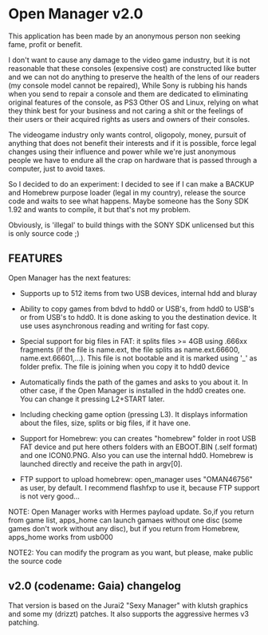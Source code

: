 Open Manager v2.0
=================

This application has been made by an anonymous person non seeking fame, profit or benefit.

I don't want to cause any damage to the video game industry, but it is not reasonable that these consoles (expensive cost) are constructed like butter and we can not do anything to preserve the health of the lens of our readers (my console model cannot be repaired), While Sony is rubbing his hands when you send to repair a console and them are dedicated to eliminating original features of the console, as PS3 Other OS and Linux, relying on what they think best for your business and not caring a shit or the feelings of their users or their acquired rights as users and owners of their consoles.

 The videogame industry only wants control, oligopoly, money, pursuit of anything that does not benefit their interests and if it is possible, force legal changes using their influence and power while we're just anonymous people we have to endure all the crap on hardware that is passed through a computer, just to avoid taxes.

So I decided to do an experiment: I decided to see if I can make a BACKUP and Homebrew purpose loader (legal in my country), release the source code and waits to see what happens. Maybe someone has the Sony SDK 1.92 and wants to compile, it but that's not my problem.

Obviously, is 'illegal' to build things with the SONY SDK unlicensed but this is only source code ;)

FEATURES
--------

Open Manager has the next features:

- Supports up to 512 items from two USB devices, internal hdd and bluray

- Ability to copy games from bdvd to hdd0 or USB's, from hdd0 to USB's or from USB's to hdd0. It is done asking to you the destination device. It use uses asynchronous reading and writing for fast copy.

- Special support for big files in FAT: it splits files >= 4GB using .666xx fragments \(if the file is name.ext, the file splits as name.ext.66600, name.ext.66601,...\). This file is not bootable and it is marked using '\_' as folder prefix. The file is joining when you copy it to hdd0 device

- Automatically finds the path of the games and asks to you about it. In other case, if the Open Manager is installed in the hdd0 creates one. You can change it pressing L2+START later.

- Including checking game option \(pressing L3\). It displays information about the files, size, splits or big files, if it have one.

- Support for Homebrew: you can creates "homebrew" folder in root USB FAT device and put here others folders with an EBOOT.BIN \(.self format\) and one ICON0.PNG. Also you can use the internal hdd0. Homebrew is launched directly and receive the path in argv\[0\].

- FTP support to upload homebrew: open\_manager uses "OMAN46756" as user, by default. I recommend flashfxp to use it, because FTP support is not very good...

NOTE: Open Manager works with Hermes payload update. So,if you return from game list, apps\_home can launch gamaes without one disc \(some games don't work without any disc\), but if you return from Homebrew, apps\_home works from usb000

NOTE2: You can modify the program as you want, but please, make public the source code

v2.0 (codename: Gaia) changelog
-------------------------------

That version is based on the Jurai2 "Sexy Manager" with klutsh graphics and some my \(drizzt\) patches.
It also supports the aggressive hermes v3 patching.
